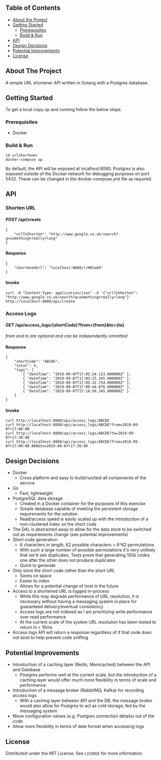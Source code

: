 ## Table of Contents

* [About the Project](#about-the-project)
* [Getting Started](#getting-started)
  * [Prerequisites](#prerequisites)
  * [Build & Run](#build--run)
* [API](#api)
* [Design Decisions](#design-decisions)
* [Potential Improvements](#potential-improvements)
* [License](#license)


## About The Project
A simple URL shortener API written in Golang with a Postgres database.

## Getting Started
To get a local copy up and running follow the below steps.

### Prerequisites
* Docker

### Build & Run
```
cd urlshortener
docker-compose up
```

By default, the API will be exposed at localhost:8080. Postgres is also exposed outside of the Docker network for debugging purposes on port 5432.
These can be changed in the docker-compose.yml file as required.

## API
### Shorten URL
#### *POST* /api/create
```
{
    "urlToShorten": "http://www.google.co.uk/search?q=something+really+long"
}
```
#### Response
```
{
    "shortenedUrl": "localhost:8080/r/HK5a84"
}
```

#### Invoke
```
curl -H "Content-Type: application/json" -d '{"urlToShorten": "http://www.google.co.uk/search?q=something+really+long"}' http://localhost:8080/api/create
```

### Access Logs
#### *GET* /api/access_logs/{shortCode}?from={from}&to={to}
*from and to are optional and can be independently ommitted*

#### Response
```
{
    "shortCode": "ABCDE",
    "total": 5,
    "logs": [
        { "dateTime": "2019-09-07T17:02:24.123.000000Z" },
        { "dateTime": "2019-09-07T17:03:25.345.000000Z" },
        { "dateTime": "2019-09-07T17:05:32.754.000000Z" },
        { "dateTime": "2019-09-07T17:09:44.876.000000Z" },
        { "dateTime": "2019-09-07T17:18:56.345.000000Z" }
    ]
}
```
#### Invoke
```
curl http://localhost:8080/api/access_logs/ABCDE
curl http://localhost:8080/api/access_logs/ABCDE?from=2019-09-07+17:00:00
curl http://localhost:8080/api/access_logs/ABCDE?to=2019-09-07+17:30:00
curl http://localhost:8080/api/access_logs/ABCDE?from=2019-09-07+17:00:00.000&to=2019-09-07+17:30:00
```

## Design Decisions
* Docker
    * Cross platform and easy to build/run/test all components of the service
* Go
    * Fast, lightweight
* PostgreSQL data storage
    * Created in a Docker container for the purposes of this exercise
    * Simple database capable of meeting the persistent storage requirements for the solution
    * Read/access speed is easily scaled up with the introduction of a non-clustered index on the short code
* The DAL is abstracted away to allow for the data store to be switched out as requirements change (see potential improvements)
* Short code generation
    * 6 characters in length, 62 possible characters = 6^62 permutations
    * With such a large number of possible permutations it's very unlikely that we'd see duplicates. Tests prove that generating 100k codes one after the other does not produce duplicates
    * Quick to generate
* Only store the short code rather than the short URL
    * Saves on space
    * Easier to index
    * Allows for a potential change of host in the future
* Access to a shortened URL is logged in-process
    * While this may degrade performance of URL resolution, it is necessary without having a messaging system in place for guaranteed delivery/eventual consistency
    * Access logs are not indexed as I am prioritizing write performance over read performance
    * At the current scale of the system URL resolution has been tested to return in < 10ms
* Access logs API will return a response regardless of if that code does not exist to help prevent code sniffing

## Potential Improvements
* Introduction of a caching layer (Redis, Memcached) between the API and Database
    * Postgres performs well at the current scale, but the introduction of a caching layer would offer much more flexibility in terms of scale and performance
* Introduction of a message broker (RabbitMQ, Kafka) for recording access logs
    * With a caching layer between API and the DB, the message broker would also allow for Postgres to act as cold storage, fed by the messaging system
* Move configuration values (e.g. Postgres connection details) out of the code
* Allow more flexibility in terms of date format when accessing logs

## License
Distributed under the MIT License. See `LICENSE` for more information.
